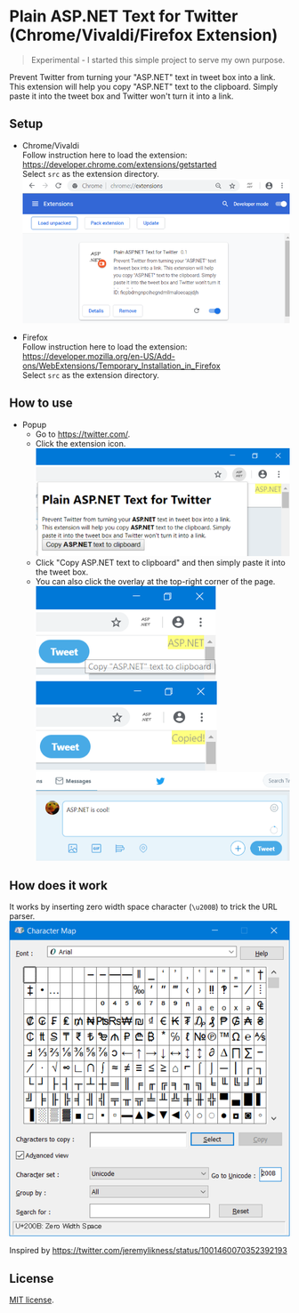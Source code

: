 # Plain ASP.NET Text for Twitter (Chrome/Vivaldi/Firefox Extension)

>Experimental - I started this simple project to serve my own purpose.

Prevent Twitter from turning your \"ASP.NET\" text in tweet box into a link. This extension will help you copy \"ASP.NET\" text to the clipboard. Simply paste it into the tweet box and Twitter won't turn it into a link.

## Setup

- Chrome/Vivaldi  
  Follow instruction here to load the extension:  
  https://developer.chrome.com/extensions/getstarted  
  Select `src` as the extension directory.  
  ![Load extension](load-extension.png)

- Firefox  
  Follow instruction here to load the extension:  
  https://developer.mozilla.org/en-US/Add-ons/WebExtensions/Temporary_Installation_in_Firefox  
  Select `src` as the extension directory.

## How to use

- Popup
  - Go to https://twitter.com/.
  - Click the extension icon.
    ![Popup](popup-load.png)  
  - Click "Copy ASP.NET text to clipboard" and then simply paste it into the tweet box.
  - You can also click the overlay at the top-right corner of the page.  
    ![Overlay 01](overlay-01.png)  
    ![Overlay 02](overlay-02.png)  
    ![Overlay 03](overlay-03.png)  

## How does it work

It works by inserting zero width space character (`\u200B`) to trick the URL parser.
![Zero Width Space](zero-width-space.png)  

Inspired by https://twitter.com/jeremylikness/status/1001460070352392193

## License

[MIT license](LICENSE).